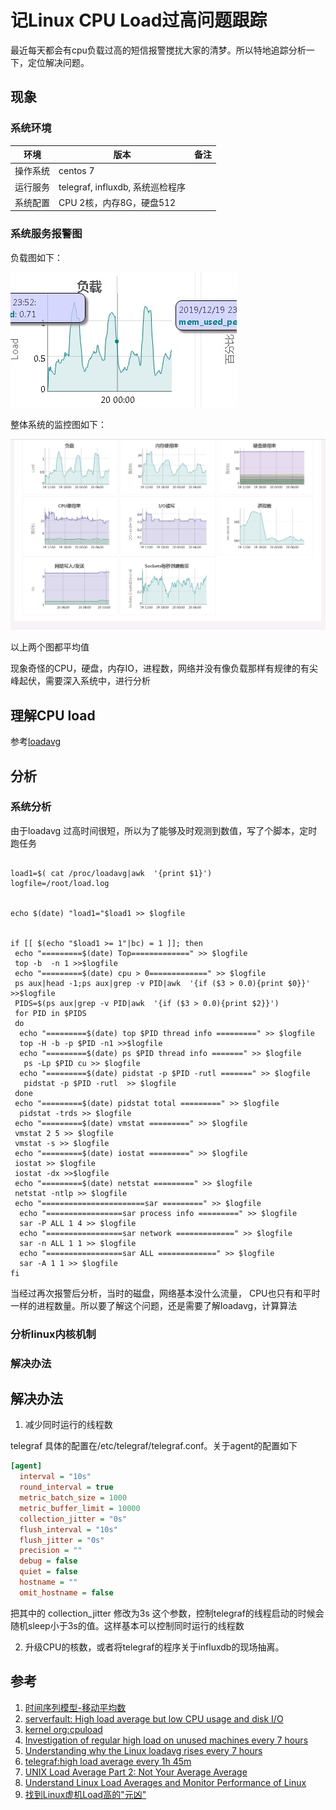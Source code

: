 # 记Linux CPU Load过高问题跟踪

最近每天都会有cpu负载过高的短信报警搅扰大家的清梦。所以特地追踪分析一下，定位解决问题。

## 现象

### 系统环境

|环境|版本|备注|
|---|---|---
|操作系统| centos 7| |
|运行服务|telegraf, influxdb, 系统巡检程序| |
|系统配置|CPU 2核，内存8G，硬盘512| |

### 系统服务报警图

负载图如下：

![最近24小时负载图](images/system_load_picture.png)

整体系统的监控图如下：

![最近24小时负载图](images/monitor_whole_metrics_picture.jpg)

以上两个图都平均值

现象奇怪的CPU，硬盘，内存IO，进程数，网络并没有像负载那样有规律的有尖峰起伏，需要深入系统中，进行分析

## 理解CPU load

参考[loadavg](loadavg.md)

## 分析

### 系统分析
由于loadavg 过高时间很短，所以为了能够及时观测到数值，写了个脚本，定时跑任务

```bash#!/usr/bin/env  bash

load1=$( cat /proc/loadavg|awk  '{print $1}')
logfile=/root/load.log


echo $(date) "load1="$load1 >> $logfile 


if [[ $(echo "$load1 >= 1"|bc) = 1 ]]; then
 echo "=========$(date) Top=============" >> $logfile
 top -b  -n 1 >>$logfile
 echo "=========$(date) cpu > 0=============" >> $logfile
 ps aux|head -1;ps aux|grep -v PID|awk  '{if ($3 > 0.0){print $0}}' >>$logfile
 PIDS=$(ps aux|grep -v PID|awk  '{if ($3 > 0.0){print $2}}')
 for PID in $PIDS 
 do
  echo "=========$(date) top $PID thread info =========" >> $logfile
  top -H -b -p $PID -n1 >>$logfile
  echo "=========$(date) ps $PID thread info =======" >> $logfile
   ps -Lp $PID cu >> $logfile
  echo "=========$(date) pidstat -p $PID -rutl =======" >> $logfile
   pidstat -p $PID -rutl  >> $logfile
 done
 echo "=========$(date) pidstat total =========" >> $logfile
  pidstat -trds >> $logfile
 echo "=========$(date) vmstat =========" >> $logfile
 vmstat 2 5 >> $logfile
 vmstat -s >> $logfile
 echo "=========$(date) iostat =========" >> $logfile
 iostat >> $logfile
 iostat -dx >>$logfile
 echo "=========$(date) netstat =========" >> $logfile
 netstat -ntlp >> $logfile
 echo "=======================sar =========" >> $logfile
  echo "=================sar process info =========" >> $logfile
  sar -P ALL 1 4 >> $logfile
  echo "=================sar network =============" >> $logfile
  sar -n ALL 1 1 >> $logfile
  echo "=================sar ALL =============" >> $logfile
  sar -A 1 1 >> $logfile
fi

```
当经过再次报警后分析，当时的磁盘，网络基本没什么流量， CPU也只有和平时一样的进程数量。所以要了解这个问题，还是需要了解loadavg，计算算法

### 分析linux内核机制

### 解决办法


## 解决办法

1. 减少同时运行的线程数

telegraf 具体的配置在/etc/telegraf/telegraf.conf。关于agent的配置如下

``` ini
[agent]
  interval = "10s"
  round_interval = true
  metric_batch_size = 1000
  metric_buffer_limit = 10000
  collection_jitter = "0s"
  flush_interval = "10s"
  flush_jitter = "0s"
  precision = ""
  debug = false
  quiet = false
  hostname = ""
  omit_hostname = false
```

把其中的 collection_jitter 修改为3s 这个参数，控制telegraf的线程启动的时候会随机sleep小于3s的值。这样基本可以控制同时运行的线程数

2. 升级CPU的核数，或者将telegraf的程序关于influxdb的现场抽离。

## 参考

1. [时间序列模型-移动平均数](https://blog.csdn.net/qq_29831163/article/details/89440215)
2. [serverfault: High load average but low CPU usage and disk I/O](https://serverfault.com/questions/949879/high-load-average-but-low-cpu-usage-and-disk-i-o)
3. [kernel org:cpuload](https://www.kernel.org/doc/html/latest/admin-guide/cpu-load.html)
4. [Investigation of regular high load on unused machines every 7 hours](https://blog.avast.com/investigation-of-regular-high-load-on-unused-machines-every-7-hours)
5. [Understanding why the Linux loadavg rises every 7 hours ](https://mackerel.io/blog/entry/tech/high-loadavg-every-7-hours)
6. [telegraf:high load average every 1h 45m ](https://github.com/influxdata/telegraf/issues/3465)
7. [UNIX Load Average Part 2: Not Your Average Average](https://www.helpsystems.com/resources/guides/unix-load-average-part-2-not-your-average-average)
8. [Understand Linux Load Averages and Monitor Performance of Linux](https://github.com/wmenjoy/awesome-knowleges/edit/master/os/linux/schedule/system_hign_problem.md)
9. [找到Linux虚机Load高的"元凶"](https://www.jianshu.com/p/3edc2c9f05e9)
